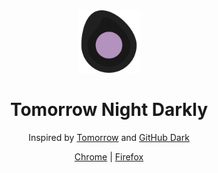 <div align=center>

<img width="100px" src="icon/tomorrow-night-darkly.svg" alt="Tomorrow Night Darkly icon">

# Tomorrow Night Darkly

Inspired by [Tomorrow](https://github.com/chriskempson/tomorrow-theme) and
[GitHub Dark](https://github.com/StylishThemes/GitHub-Dark)

[Chrome](https://chrome.google.com/webstore/detail/tomorrow-night-darkly/najhldfogkjhgdaaloddlfdgjfolnoik)
|
[Firefox](https://addons.mozilla.org/en-US/firefox/addon/tomorrow-night-darkly/)

</div>
